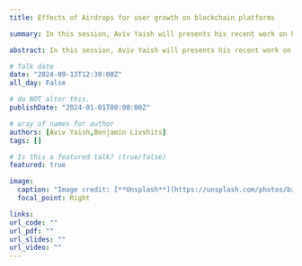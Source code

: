 ```yaml
---
title: Effects of Airdrops for user growth on blockchain platforms

summary: In this session, Aviv Yaish will presents his recent work on how airdrops can incentive user growth for blockchain platforms and types and how different type of users can play a role in the effects of airdrop distributions.

abstract: In this session, Aviv Yaish will presents his recent work on how airdrops can incentive user growth for blockchain platforms and types and how different type of users can play a role in the effects of airdrop distributions

# Talk date
date: "2024-09-13T12:30:00Z"
all_day: False

# do NOT alter this.
publishDate: "2024-01-01T00:00:00Z"

# aray of names for author
authors: [Aviv Yaish,Benjamin Livshits]
tags: []

# Is this a featured talk? (true/false)
featured: true

image:
  caption: "Image credit: [**Unsplash**](https://unsplash.com/photos/bzdhc5b3Bxs)"
  focal_point: Right

links:
url_code: ""
url_pdf: ""
url_slides: ""
url_video: ""
---
```

